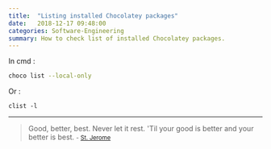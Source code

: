 ```yaml
---
title:  "Listing installed Chocolatey packages"
date:   2018-12-17 09:48:00
categories: Software-Engineering
summary: How to check list of installed Chocolatey packages.
---
```


In cmd :

```bash
choco list --local-only
```

Or :

```
clist -l
```

---
> Good, better, best. Never let it rest. 'Til your good is better and your better is best.
> <small>- [St. Jerome](https://www.brainyquote.com/quotes/st_jerome_389605)</small>
